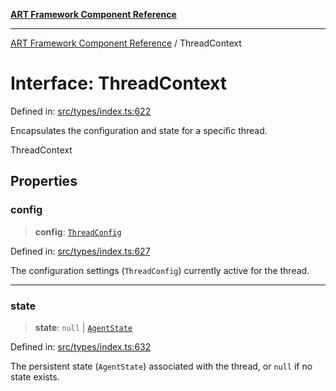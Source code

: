 [**ART Framework Component Reference**](../README.md)

***

[ART Framework Component Reference](../README.md) / ThreadContext

# Interface: ThreadContext

Defined in: [src/types/index.ts:622](https://github.com/hashangit/ART/blob/389c66e54bc50d9dde33052d28a5a19571a13dbf/src/types/index.ts#L622)

Encapsulates the configuration and state for a specific thread.

 ThreadContext

## Properties

### config

> **config**: [`ThreadConfig`](ThreadConfig.md)

Defined in: [src/types/index.ts:627](https://github.com/hashangit/ART/blob/389c66e54bc50d9dde33052d28a5a19571a13dbf/src/types/index.ts#L627)

The configuration settings (`ThreadConfig`) currently active for the thread.

***

### state

> **state**: `null` \| [`AgentState`](AgentState.md)

Defined in: [src/types/index.ts:632](https://github.com/hashangit/ART/blob/389c66e54bc50d9dde33052d28a5a19571a13dbf/src/types/index.ts#L632)

The persistent state (`AgentState`) associated with the thread, or `null` if no state exists.
